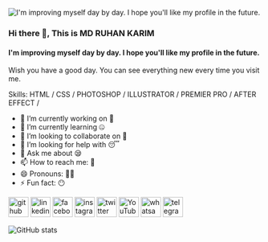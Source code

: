 ![I'm improving myself day by day. I hope you'll like my profile in the future.](https://ibb.co.com/RHkNPbQ)
### Hi there 👋, This is MD RUHAN KARIM
#### I'm improving myself day by day. I hope you'll like my profile in the future.

Wish you have a good day. You can see everything new every time you visit me.

Skills: HTML / CSS / PHOTOSHOP / ILLUSTRATOR / PREMIER PRO / AFTER EFFECT / 

- 🔭 I’m currently working on 🤨 
- 🌱 I’m currently learning 🤐 
- 👯 I’m looking to collaborate on 🖤 
- 🤔 I’m looking for help with 😴 
- 💬 Ask me about 😪 
- 📫 How to reach me: 🐸 
- 😄 Pronouns: 👦🏻 
- ⚡ Fun fact: 😶 


[<img src='https://cdn.jsdelivr.net/npm/simple-icons@3.0.1/icons/github.svg' alt='github' height='40'>](https://github.com/mdruhankarim)  [<img src='https://cdn.jsdelivr.net/npm/simple-icons@3.0.1/icons/linkedin.svg' alt='linkedin' height='40'>](https://www.linkedin.com/in/mdruhankarim/)  [<img src='https://cdn.jsdelivr.net/npm/simple-icons@3.0.1/icons/facebook.svg' alt='facebook' height='40'>](https://www.facebook.com/mdruhankarim)  [<img src='https://cdn.jsdelivr.net/npm/simple-icons@3.0.1/icons/instagram.svg' alt='instagram' height='40'>](https://www.instagram.com/mdruhankarim/)  [<img src='https://cdn.jsdelivr.net/npm/simple-icons@3.0.1/icons/twitter.svg' alt='twitter' height='40'>](https://twitter.com/mdruhankarim)  [<img src='https://cdn.jsdelivr.net/npm/simple-icons@3.0.1/icons/youtube.svg' alt='YouTube' height='40'>](https://www.youtube.com/channel/UC7nip9vI4hlU7869cUT-ETA)  [<img src='https://cdn.jsdelivr.net/npm/simple-icons@3.0.1/icons/whatsapp.svg' alt='whatsapp' height='40'>](https://api.whatsapp.com/send/?phone=8801777490727&text&type=phone_number&app_absent=0)  [<img src='https://cdn.jsdelivr.net/npm/simple-icons@3.0.1/icons/telegram.svg' alt='telegram' height='40'>](https://t.me/mdruhankarim)  

![GitHub stats](https://github-readme-stats.vercel.app/api?username=mdruhankarim&show_icons=true)  

